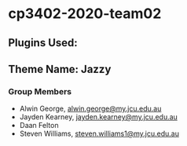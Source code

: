 # cp3402-2020-team02
## Plugins Used:
## Theme Name: Jazzy
### Group Members

- Alwin George, alwin.george@my.jcu.edu.au
- Jayden Kearney, jayden.kearney@my.jcu.edu.au
- Daan Felton
- Steven Williams, steven.williams1@my.jcu.edu.au

